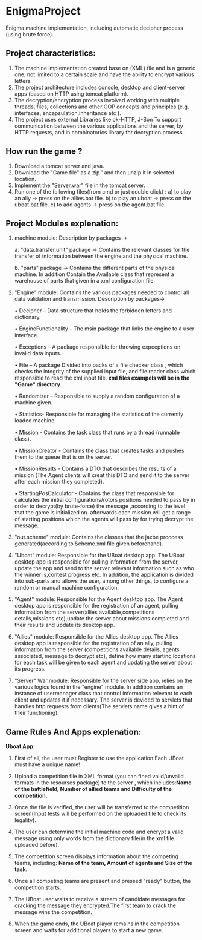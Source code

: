 # EnigmaProject
Enigma machine implementation, including automatic decipher process (using brute force).

Project characteristics: 
--------------------------------------------------------------------------------------------------------------------------------------------------------------------
1) The machine implementation created base on (XML) file and is a generic one, not limited to a certain scale and have the ability to encrypt various letters.
2) The project architecture includes console, desktop and client-server apps (based on HTTP using tomcat platform).
3) The decryption/encryption process involved working with multiple threads, files, collections and other OOP concepts and principles
   (e.g. interfaces, encapsulation,inheritance etc ).
4) The project uses external Libraries like ok-HTTP, J-Son To support communication between the various applications and the server, by HTTP requests,
   and in combinatorics library for decryption process .
   
How run the game ? 
--------------------------------------------------------------------------------------------------------------------------------------------------------------------
1) Download a tomcat server and java.
2) Download the "Game file" as a zip ' and then unzip it in selected location.
3) Implement the "Server.war" file in the tomcat server. 
4) Run one of the following files(from cmd or just double click) : 
  a) to play an ally -> press on the allies.bat file. 
  b) to play an uboat -> press on the uboat.bat file.
  c) to add agents -> press on the agent.bat file.
 
Project Modules explenation: 
--------------------------------------------------------------------------------------------------------------------------------------------------------------------

1. machine module: Description by packages ->

   a. "data.transfer.unit" package -> Contains the relevant classes for the transfer of information between the engine and the physical machine.
   
   b. "parts" package -> Contains the different parts of the physical machine. In addition Contain the Available class that represent a warehouse of parts that given          in a xml configuration file.  
   
   
2. "Engine" module: Contains the various packages needed to control all data validation and transmission. Description by packages->

   •	Decipher – Data structure that holds the forbidden letters and dictionary.
   
   •	EngineFunctionality – The msin package that links the engine to a user interface.
   
   •	Exceptions – A package responsible for throwing expceptions on invalid data inputs.
   
   •	File – A package Divided into packs of a file checker class , which checks the integrity of the supplied input file, and file reader class which responsible           to read the xml input file. **xml files exampels will be in the "Game" directory**.
   
   •	Randomizer – Responsible to supply a random configuration of a machine given.
   
   •	Statistics- Responsible for managing the statistics of the currently loaded machine.
   
   •	Mission - Contains the task class that runs by a thread (runnable class).
   
   •	MissionCreator - Contains the class that creates tasks and pushes them to the queue that is on the server.
   
   •	MissionResults - Contains a DTO that describes the results of a mission (The Agent clients will creat this DTO and send it to the server after each mission 
         they completed).  
         
   •	StartingPosCalculator - Contains the class that responsible for calculates the initial configurations/rotors positions needed to pass by in order to                    decrypt(by brute-force) the message ,according to the level that the game is initialized on. afterwards each mission will get a range of starting positions            which the agents will pass by for trying decrypt the message.
   
3. "out.scheme" module: Contains the classes that the jaxbe proccess generated(according to Scheme.xml file given beforehand).

4. "Uboat" module: Responsible for the UBoat desktop app. The UBoat desktop app  is responsible for pulling information from the server, update the app and   send to the server relevant information such as who the winner is,contest progress etc. In addition, the application is divided into sub-parts and allows the user,     among other things, to configure a random or manual machine configuration.

5. "Agent" module: Responsible for the Agent desktop app. The Agent desktop app is responsible for the registration of an agent, pulling information from the server(allies available,competitions details,missions etc),update the server about missions completed and their results and update its desktop app.

6. "Allies" module: Responsible for the Allies desktop app. The Allies desktop app is responsible for the registration of an ally, pulling information from the server
(competitions available details, agents associated, message to decrypt etc), define how many starting locations for each task will be given to each agent and         updating the server about its progress. 

7) "Server" War module: Responsible for the server side app, relies on the various logics found in the "engine" module. In addition contains an instance of usermanager class that control information relevant to each client and updates it if necessary. The server is devided to servlets that handles http requests from clients(The servlets name gives a hint of their functioning).  


Game Rules And Apps explenation:
--------------------------------------------------------------------------------------------------------------------------------------------------------------------
**Uboat App:**

 1. First of all, the user must Register to use the application.Each UBoat must have a unique name!

 2. Upload a competition file in XML format (you can fined valid/unvalid formats in the resourses package)  to the server , which includes:**Name of the battlefield,       Number of allied teams and Difficulty of the competition.**
   
 3. Once the file is verified, the user will be transferred to the competition screen(Input tests will be performed on the uploaded file to check its legality).

 4. The user can determine the initial machine code and encrypt a valid message using only words from the dictionary file(in the xml file uploaded before).

 5. The competition screen displays information about the competing teams, including: **Name of the team, Amount of agents and Size of the task.**
   
 6. Once all competing teams are present and pressed "ready" button, the competition starts.

 7. The UBoat user waits to receive a stream of candidate messages for cracking the message they encrypted.The first team to crack the message wins the competition.
  
 8. When the game ends, the UBoat player remains in the competition screen and waits for additional players to start a new game.
 
